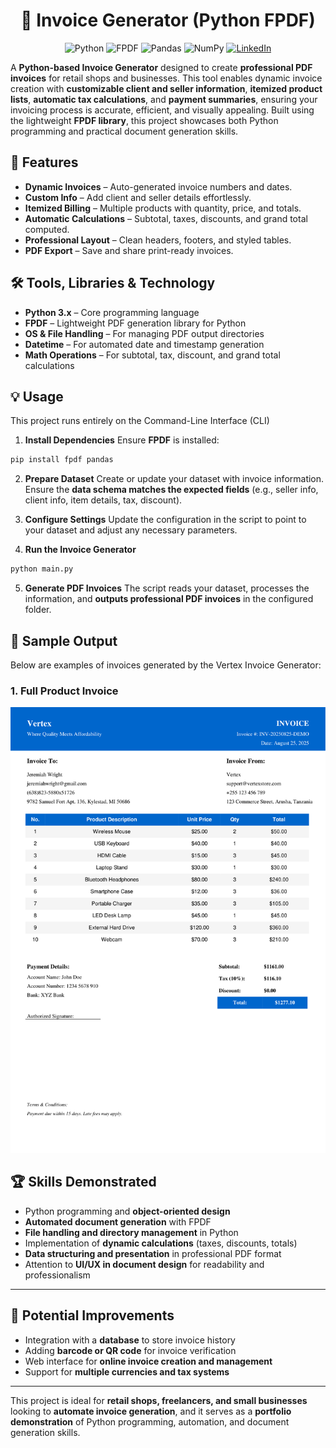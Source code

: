 
<h1 align='center'>🧾 Invoice Generator (Python FPDF)</h1>

<div align='center'>

![Python](https://img.shields.io/badge/Python-3.7%2B-blue) 
![FPDF](https://img.shields.io/badge/FPDF-2.7.0%2B-green) 
![Pandas](https://img.shields.io/badge/Pandas-1.0%2B-yellowgreen) 
![NumPy](https://img.shields.io/badge/NumPy-1.18%2B-orange) 
[![LinkedIn](https://img.shields.io/badge/LinkedIn-Jabulente-blue?logo=linkedin)](https://linkedin.com/in/jabulente-208019349)  

</div>


A **Python-based Invoice Generator** designed to create **professional PDF invoices** for retail shops and businesses. This tool enables dynamic invoice creation with **customizable client and seller information**, **itemized product lists**, **automatic tax calculations**, and **payment summaries**, ensuring your invoicing process is accurate, efficient, and visually appealing. Built using the lightweight **FPDF library**, this project showcases both Python programming and practical document generation skills.



## 🚀 Features

* **Dynamic Invoices** – Auto-generated invoice numbers and dates.
* **Custom Info** – Add client and seller details effortlessly.
* **Itemized Billing** – Multiple products with quantity, price, and totals.
* **Automatic Calculations** – Subtotal, taxes, discounts, and grand total computed.
* **Professional Layout** – Clean headers, footers, and styled tables.
* **PDF Export** – Save and share print-ready invoices.


## 🛠️ Tools, Libraries & Technology

* **Python 3.x** – Core programming language
* **FPDF** – Lightweight PDF generation library for Python
* **OS & File Handling** – For managing PDF output directories
* **Datetime** – For automated date and timestamp generation
* **Math Operations** – For subtotal, tax, discount, and grand total calculations

## 💡 Usage

This project runs entirely on the Command-Line Interface (CLI)

1. **Install Dependencies**
   Ensure **FPDF** is installed:

```bash
pip install fpdf pandas
```

2. **Prepare Dataset**
   Create or update your dataset with invoice information. Ensure the **data schema matches the expected fields** (e.g., seller info, client info, item details, tax, discount).

3. **Configure Settings**
   Update the configuration in the script to point to your dataset and adjust any necessary parameters.

4. **Run the Invoice Generator**

```bash
python main.py
```

5. **Generate PDF Invoices**
   The script reads your dataset, processes the information, and **outputs professional PDF invoices** in the configured folder.


## 📄 Sample Output

Below are examples of invoices generated by the Vertex Invoice Generator:

### 1. Full Product Invoice
![Full Product Invoice](resources/Vertex_page_1.png)



## 🏆 Skills Demonstrated

* Python programming and **object-oriented design**
* **Automated document generation** with FPDF
* **File handling and directory management** in Python
* Implementation of **dynamic calculations** (taxes, discounts, totals)
* **Data structuring and presentation** in professional PDF format
* Attention to **UI/UX in document design** for readability and professionalism

---

## 🔗 Potential Improvements

* Integration with a **database** to store invoice history
* Adding **barcode or QR code** for invoice verification
* Web interface for **online invoice creation and management**
* Support for **multiple currencies and tax systems**

---

This project is ideal for **retail shops, freelancers, and small businesses** looking to **automate invoice generation**, and it serves as a **portfolio demonstration** of Python programming, automation, and document generation skills.
